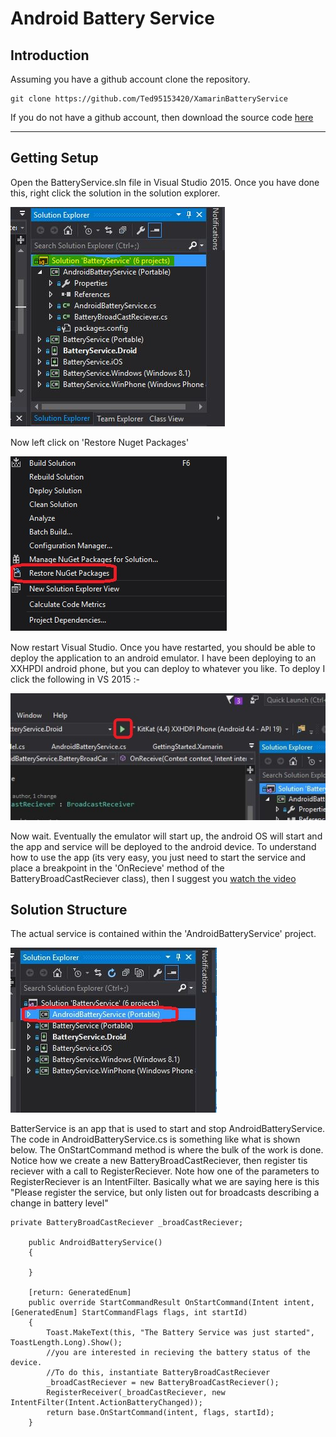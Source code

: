 Android Battery Service
===================

Introduction
-----------------

Assuming you have a github account clone the repository.
```
git clone https://github.com/Ted95153420/XamarinBatteryService
```

If you do not have a github account, then download the source code [here](https://github.com/Ted95153420/XamarinBatteryService/archice/master.zip)

---------

Getting Setup
-------------

Open the BatteryService.sln file in Visual Studio 2015. Once you have done this, right click the solution in the solution explorer.

![enter image description here](https://raw.githubusercontent.com/Ted95153420/XamarinBatteryService/master/Screenshots/BatteryServiceSolution.JPG "Right Click solution")

Now left click on 'Restore Nuget Packages'

![enter image description here](https://raw.githubusercontent.com/Ted95153420/XamarinBatteryService/master/Screenshots/RestoreNuget.jpg)

Now restart Visual Studio. Once you have restarted, you should be able to deploy the application to an android emulator. I have been deploying to an XXHPDI android phone, but you can deploy to whatever you like. To deploy I click the following in VS 2015 :-

![enter image description here](https://raw.githubusercontent.com/Ted95153420/XamarinBatteryService/master/Screenshots/DeployToEmultor.JPG)

Now wait. Eventually the emulator will start up, the android OS will start and the app and service will be deployed to the android device. To understand how to use the app (its very easy, you just need to start the service and place a breakpoint in the 'OnRecieve' method of the BatteryBroadCastReciever class), then I suggest you [watch the video](https://www.youtube.com/watch?v=vBaMcZT196g&feature=youtu.be) 

Solution Structure
-------------

The actual service is contained within the  'AndroidBatteryService' project.

![enter image description here](https://raw.githubusercontent.com/Ted95153420/XamarinBatteryService/master/Screenshots/ServiceProject.JPG) 

BatterService is an app that is used to start and stop AndroidBatteryService. The code in AndroidBatteryService.cs is something like what is shown below. The OnStartCommand method is where the bulk of the work is done. Notice how we create a new BatteryBroadCastReciever, then register tis reciever with a call to RegisterReciever. Note how one of the parameters to RegisterReciever is an IntentFilter. Basically what we are saying here is this "Please register the service, but only listen out for broadcasts describing a change in battery level"

    private BatteryBroadCastReciever _broadCastReciever;

        public AndroidBatteryService()
        {
           
        }

        [return: GeneratedEnum]
        public override StartCommandResult OnStartCommand(Intent intent, [GeneratedEnum] StartCommandFlags flags, int startId)
        {
            Toast.MakeText(this, "The Battery Service was just started", ToastLength.Long).Show();
            //you are interested in recieving the battery status of the device.
            //To do this, instantiate BatteryBroadCastReciever
            _broadCastReciever = new BatteryBroadCastReciever();
            RegisterReceiver(_broadCastReciever, new IntentFilter(Intent.ActionBatteryChanged));
            return base.OnStartCommand(intent, flags, startId);
        }